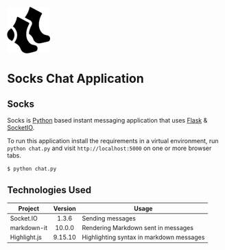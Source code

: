<img src="https://raw.githubusercontent.com/awtrimpe/socks-chat/master/app/static/socks.png?token=AKIUJNSE5X5HTM4JM2CJV2C5V6NHA" style="width: 100px; background: white; border-radius: 5px" />

# Socks Chat Application

## Socks

Socks is [Python](https://www.python.org/) based instant messaging application that uses [Flask](https://palletsprojects.com/p/flask/) & [SocketIO](https://socket.io/).

To run this application install the requirements in a virtual environment, run `python chat.py` and visit `http://localhost:5000` on one or more browser tabs.

    $ python chat.py

## Technologies Used

| Project      | Version | Usage                                    |
| ------------ | :-----: | ---------------------------------------- |
| Socket.IO    |  1.3.6  | Sending messages                         |
| markdown-it  | 10.0.0  | Rendering Markdown sent in messages      |
| Highlight.js | 9.15.10 | Highlighting syntax in markdown messages |
